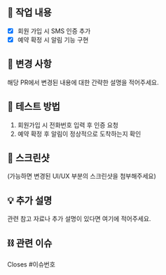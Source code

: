 ## 📢 작업 내용
- [x] 회원 가입 시 SMS 인증 추가
- [x] 예약 확정 시 알림 기능 구현

## 🔎 변경 사항
해당 PR에서 변경된 내용에 대한 간략한 설명을 적어주세요.

## 🚀 테스트 방법
1. 회원가입 시 전화번호 입력 후 인증 요청
2. 예약 확정 후 알림이 정상적으로 도착하는지 확인

## 📸 스크린샷 
(가능하면 변경된 UI/UX 부분의 스크린샷을 첨부해주세요)

## 💡 추가 설명
관련 참고 자료나 추가 설명이 있다면 여기에 적어주세요.

## ⛓️ 관련 이슈
Closes #이슈번호

